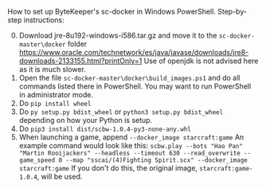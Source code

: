 How to set up ByteKeeper's sc-docker in Windows PowerShell. Step-by-step instructions:

0) Download jre-8u192-windows-i586.tar.gz and move it to the `sc-docker-master\docker` folder
https://www.oracle.com/technetwork/es/java/javase/downloads/jre8-downloads-2133155.html?printOnly=1
Use of openjdk is not advised here as it is much slower.
1) Open the file `sc-docker-master\docker\build_images.ps1` and do all commands listed there in PowerShell.
You may want to run PowerShell in administrator mode.
2) Do `pip install wheel`
3) Do `py setup.py bdist_wheel` or `python3 setup.py bdist_wheel` depending on how your Python is setup.
4) Do `pip3 install dist/scbw-1.0.4-py3-none-any.whl`
5) When launching a game, append `--docker_image starcraft:game`
An example command would look like this:
`scbw.play --bots "Hao Pan" "Martin Rooijackers" --headless --timeout 630 --read_overwrite --game_speed 0 --map "sscai/(4)Fighting Spirit.scx" --docker_image starcraft:game`
If you don't do this, the original image, `starcraft:game-1.0.4`, will be used.